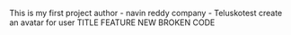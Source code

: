 This is my first project
author - navin reddy
company - Teluskotest
create an avatar for user
TITLE
FEATURE NEW
BROKEN CODE